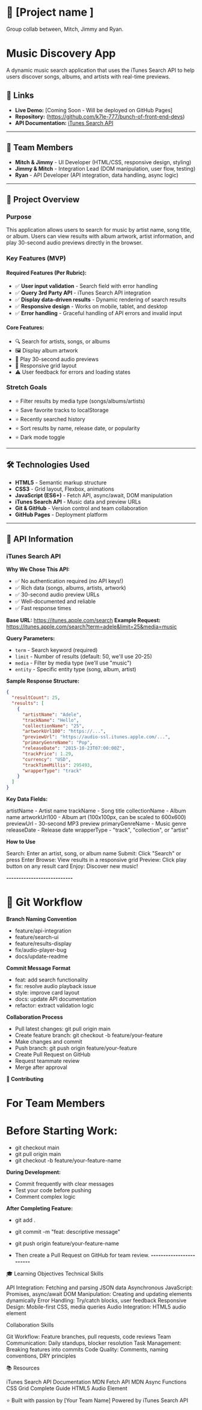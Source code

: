 # 🎵 [Project name ] 

Group collab between, Mitch, Jimmy and Ryan.

# Music Discovery App

A dynamic music search application that uses the iTunes Search API to help users discover songs, albums, and artists with real-time previews.

## 🔗 Links

- **Live Demo:** [Coming Soon - Will be deployed on GitHub Pages]
- **Repository:** (https://github.com/k7le-777/bunch-of-front-end-devs)
- **API Documentation:** [iTunes Search API](https://developer.apple.com/library/archive/documentation/AudioVideo/Conceptual/iTuneSearchAPI/index.html)

---

## 👥 Team Members


- **Mitch & Jimmy** - UI Developer (HTML/CSS, responsive design, styling)  
- **Jimmy & Mitch** - Integration Lead (DOM manipulation, user flow, testing)
- **Ryan** - API Developer (API integration, data handling, async logic)

---

## 🎯 Project Overview

### Purpose
This application allows users to search for music by artist name, song title, or album. Users can view results with album artwork, artist information, and play 30-second audio previews directly in the browser.

### Key Features (MVP)

#### Required Features (Per Rubric):
- ✅ **User input validation** - Search field with error handling
- ✅ **Query 3rd Party API** - iTunes Search API integration
- ✅ **Display data-driven results** - Dynamic rendering of search results
- ✅ **Responsive design** - Works on mobile, tablet, and desktop
- ✅ **Error handling** - Graceful handling of API errors and invalid input

#### Core Features:
- 🔍 Search for artists, songs, or albums
- 🖼️ Display album artwork
- 🎵 Play 30-second audio previews
- 📱 Responsive grid layout
- ⚠️ User feedback for errors and loading states

### Stretch Goals
- ⭐ Filter results by media type (songs/albums/artists)
- ⭐ Save favorite tracks to localStorage
- ⭐ Recently searched history
- ⭐ Sort results by name, release date, or popularity
- ⭐ Dark mode toggle

---

## 🛠️ Technologies Used

- **HTML5** - Semantic markup structure
- **CSS3** - Grid layout, Flexbox, animations
- **JavaScript (ES6+)** - Fetch API, async/await, DOM manipulation
- **iTunes Search API** - Music data and preview URLs
- **Git & GitHub** - Version control and team collaboration
- **GitHub Pages** - Deployment platform

---

## 📡 API Information

### iTunes Search API

**Why We Chose This API:**
- ✅ No authentication required (no API keys!)
- ✅ Rich data (songs, albums, artists, artwork)
- ✅ 30-second audio preview URLs
- ✅ Well-documented and reliable
- ✅ Fast response times

**Base URL:**
https://itunes.apple.com/search
**Example Request:**
https://itunes.apple.com/search?term=adele&limit=25&media=music

**Query Parameters:**
- `term` - Search keyword (required)
- `limit` - Number of results (default: 50, we'll use 20-25)
- `media` - Filter by media type (we'll use "music")
- `entity` - Specific entity type (song, album, artist)

**Sample Response Structure:**
```json
{
  "resultCount": 25,
  "results": [
    {
      "artistName": "Adele",
      "trackName": "Hello",
      "collectionName": "25",
      "artworkUrl100": "https://...",
      "previewUrl": "https://audio-ssl.itunes.apple.com/...",
      "primaryGenreName": "Pop",
      "releaseDate": "2015-10-23T07:00:00Z",
      "trackPrice": 1.29,
      "currency": "USD",
      "trackTimeMillis": 295493,
      "wrapperType": "track"
    }
  ]
}
```

**Key Data Fields:**

artistName - Artist name
trackName - Song title
collectionName - Album name
artworkUrl100 - Album art (100x100px, can be scaled to 600x600)
previewUrl - 30-second MP3 preview
primaryGenreName - Music genre
releaseDate - Release date
wrapperType - "track", "collection", or "artist"

**How to Use**

Search: Enter an artist, song, or album name
Submit: Click "Search" or press Enter
Browse: View results in a responsive grid
Preview: Click play button on any result card
Enjoy: Discover new music!

**---------------------------**

# 🔄 Git Workflow

**Branch Naming Convention**
- feature/api-integration
- feature/search-ui
- feature/results-display
- fix/audio-player-bug
- docs/update-readme

**Commit Message Format**
- feat: add search functionality
- fix: resolve audio playback issue
- style: improve card layout
- docs: update API documentation
- refactor: extract validation logic

**Collaboration Process**
- Pull latest changes: git pull origin main
- Create feature branch: git checkout -b feature/your-feature
- Make changes and commit
- Push branch: git push origin feature/your-feature
- Create Pull Request on GitHub
- Request teammate review
- Merge after approval

**🤝 Contributing**
# For Team Members
# Before Starting Work:
- git checkout main
- git pull origin main
- git checkout -b feature/your-feature-name

**During Development:**
- Commit frequently with clear messages
- Test your code before pushing
- Comment complex logic

**After Completing Feature:**
- git add .
- git commit -m "feat: descriptive message"
- git push origin feature/your-feature-name

- Then create a Pull Request on GitHub for team review.
**------------------------**

🎓 Learning Objectives
Technical Skills

API Integration: Fetching and parsing JSON data
Asynchronous JavaScript: Promises, async/await
DOM Manipulation: Creating and updating elements dynamically
Error Handling: Try/catch blocks, user feedback
Responsive Design: Mobile-first CSS, media queries
Audio Integration: HTML5 audio element

Collaboration Skills

Git Workflow: Feature branches, pull requests, code reviews
Team Communication: Daily standups, blocker resolution
Task Management: Breaking features into commits
Code Quality: Comments, naming conventions, DRY principles

📚 Resources

iTunes Search API Documentation
MDN Fetch API
MDN Async Functions
CSS Grid Complete Guide
HTML5 Audio Element

⭐ Built with passion by [Your Team Name]
Powered by iTunes Search API